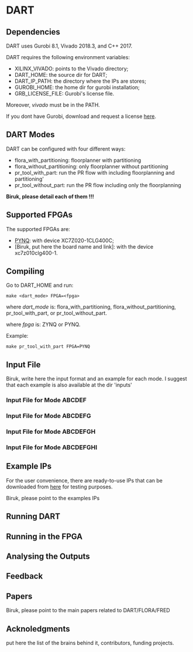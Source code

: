 # DART

## Dependencies

DART uses Gurobi 8.1, Vivado 2018.3, and C++ 2017.

DART requires the following environment variables:

 - XILINX_VIVADO: points to the Vivado directory;
 - DART_HOME: the source dir for DART;
 - DART_IP_PATH: the directory where the IPs are stores;
 - GUROBI_HOME: the home dir for gurobi installation;
 - GRB_LICENSE_FILE: Gurobi's license file.

Moreover, *vivado* must be in the PATH.

If you dont have Gurobi, download and request a license [here](https://www.gurobi.com/downloads/).

## DART Modes

DART can be configured with four different ways:

 - flora_with_partitioning: floorplanner with partitioning
 - flora_without_partitioning: only floorplanner without partitioning
 - pr_tool_with_part: run the PR flow with including floorplanning and partitioning'
 - pr_tool_without_part: run the PR flow including only the floorplanning 


**Biruk, please detail each of them !!!**

## Supported FPGAs

The supported FPGAs are:

 - [PYNQ](https://www.xilinx.com/support/university/boards-portfolio/xup-boards/XUPPYNQ.html): with device XC7Z020-1CLG400C;
 - [Biruk, put here the board name and link]: with the device xc7z010clg400-1.

## Compiling

Go to DART_HOME and run:

```
make <dart_mode> FPGA=<fpga>
```

where *dart_mode* is: flora_with_partitioning, flora_without_partitioning, pr_tool_with_part, or pr_tool_without_part.

where *fpga* is: ZYNQ or PYNQ.

Example:

```
make pr_tool_with_part FPGA=PYNQ
```

## Input File

Biruk, write here the input format and an example for each mode.
I suggest that each example is also available at the dir 'inputs'

### Input File for Mode ABCDEF

### Input File for Mode ABCDEFG

### Input File for Mode ABCDEFGH

### Input File for Mode ABCDEFGHI

## Example IPs

For the user convenience, there are ready-to-use IPs that can be downloaded from [here]()
for testing purposes.

Biruk, please point to the examples IPs

## Running DART

## Running in the FPGA

## Analysing the Outputs

## Feedback

## Papers

Biruk, please point to the main papers related to DART/FLORA/FRED

## Acknoledgments

put here the list of the brains behind it, contributors, funding projects.


